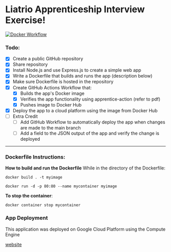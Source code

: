 # Liatrio Apprenticeship Interview Exercise!

[![Docker Workflow](https://github.com/nsshaddox/interview-exercise/actions/workflows/docker.yml/badge.svg)](https://github.com/nsshaddox/interview-exercise/actions/workflows/docker.yml)

### Todo: 
- [x] Create a public GitHub repository
- [x] Share repository
- [x] Install Node.js and use Express.js to create a simple web app
- [x] Write a Dockerfile that builds and runs the app (description below)
- [x] Make sure Dockerfile is hosted in the repository
- [x] Create GitHub Actions Workflow that:
   - [x] Builds the app's Docker image
   - [x] Verifies the app functionality using apprentice-action (refer to pdf)
   - [x] Pushes image to Docker Hub
- [x] Deploy the app to a cloud platform using the image from Docker Hub
- [ ] Extra Credit
   - [ ] Add GitHub Workflow to automatically deploy the app when changes are made to the main branch
   - [ ] Add a field to the JSON output of the app and verify the change is deployed

***

### Dockerfile Instructions:

**How to build and run the Dockerfile**
While in the directory of the Dockerfile:

`docker build . -t myimage`

`docker run -d -p 80:80 --name mycontainer myimage`

**To stop the container**:

`docker container stop mycontainer`

### App Deployment
This application was deployed on Google Cloud Platform using the Compute Engine

[website](35.209.218.67 "35.209.218.67")
